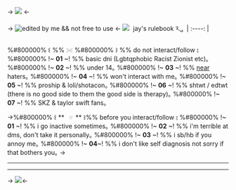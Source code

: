 -> ![](https://i.postimg.cc/vZdXKngg/IMG-0161.jpg) <-

-> ![edited by me && not free to use](https://i.postimg.cc/Pxz8PLfc/Untitled15-20240229153958.png) <-
![](https://i.postimg.cc/pdWCWtBP/IMG-0336.gif)‏‏‎ ‎ jay's rulebook ༢ུ ⠀ |
:----: |


%#800000% ꒰ %% `𓏵` %#800000% ꒱ %% do not interact/follow ⦂
%#800000% !~ **01** ~! %% basic dni (Lgbtqphobic Racist Zionist etc)｡ %#800000% !~ **02** ~! %% under 14｡ %#800000% !~ **03** ~! %% [near](https://natefilesv2.carrd.co/#aboutnear) haters｡ %#800000% !~ **04** ~! %% won't interact with me｡ %#800000% !~ **05** ~! %% proship & loli/shotacon｡ %#800000% !~ **06** ~! %% shtwt / edtwt (there is no good side to them the good side is therapy)｡ %#800000% !~ **07** ~! %% SKZ & taylor swift fans｡

->%#800000% ꒰ ** `‏‏‎ ‎♡‏‏‎ ‎`** ꒱%% before you interact/follow ⦂
%#800000% !~ **01** ~! %% i go inactive sometimes｡ %#800000% !~ **02** ~! %% i'm terrible at dms, don't take it personally｡ %#800000% !~ **03** ~! %% i sb/hb if you annoy me｡ %#800000% !~ **04**~! %% i don't like self diagnosis not sorry if that bothers you｡ ->
***
***


-> ![](https://i.postimg.cc/HsMB3zx1/IMG-0160.jpg)<-